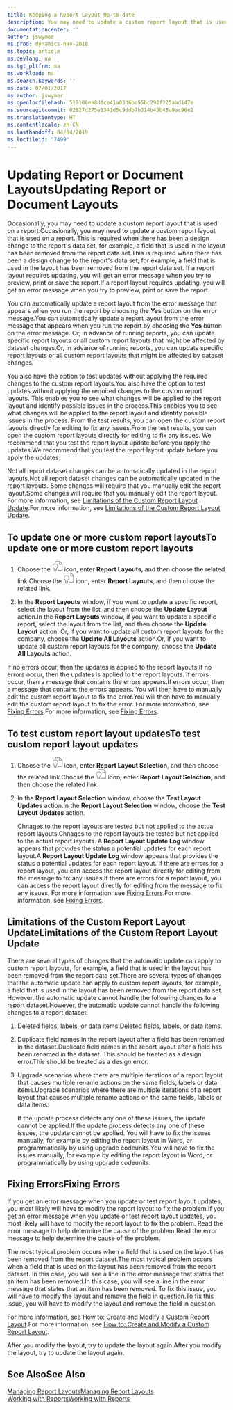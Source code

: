 ```yaml
---
title: Keeping a Report Layout Up-to-date
description: You may need to update a custom report layout that is used on a report. This is required when there has been a design change to the report's data set, for example, a field that is used in the layout has been removed from the report data set.
documentationcenter: ''
author: jswymer
ms.prod: dynamics-nav-2018
ms.topic: article
ms.devlang: na
ms.tgt_pltfrm: na
ms.workload: na
ms.search.keywords: ''
ms.date: 07/01/2017
ms.author: jswymer
ms.openlocfilehash: 512108ea8dfce41a03d6ba95bc292f225aad147e
ms.sourcegitcommit: 02827d275e1341d5c9ddb7b314b43b48a9ac96e2
ms.translationtype: HT
ms.contentlocale: zh-CN
ms.lasthandoff: 04/04/2019
ms.locfileid: "7499"
---
```

# <a name="updating-report-or-document-layouts"></a><span data-ttu-id="dc511-104">Updating Report or Document Layouts</span><span class="sxs-lookup"><span data-stu-id="dc511-104">Updating Report or Document Layouts</span></span>
<span data-ttu-id="dc511-105">Occasionally, you may need to update a custom report layout that is used on a report.</span><span class="sxs-lookup"><span data-stu-id="dc511-105">Occasionally, you may need to update a custom report layout that is used on a report.</span></span> <span data-ttu-id="dc511-106">This is required when there has been a design change to the report's data set, for example, a field that is used in the layout has been removed from the report data set.</span><span class="sxs-lookup"><span data-stu-id="dc511-106">This is required when there has been a design change to the report's data set, for example, a field that is used in the layout has been removed from the report data set.</span></span> <span data-ttu-id="dc511-107">If a report layout requires updating, you will get an error message when you try to preview, print or save the report.</span><span class="sxs-lookup"><span data-stu-id="dc511-107">If a report layout requires updating, you will get an error message when you try to preview, print or save the report.</span></span>  
  
<span data-ttu-id="dc511-108">You can automatically update a report layout from the error message that appears when you run the report by choosing the **Yes** button on the error message.</span><span class="sxs-lookup"><span data-stu-id="dc511-108">You can automatically update a report layout from the error message that appears when you run the report by choosing the **Yes** button on the error message.</span></span> <span data-ttu-id="dc511-109">Or, in advance of running reports, you can update specific report layouts or all custom report layouts that might be affected by dataset changes.</span><span class="sxs-lookup"><span data-stu-id="dc511-109">Or, in advance of running reports, you can update specific report layouts or all custom report layouts that might be affected by dataset changes.</span></span>  
  
<span data-ttu-id="dc511-110">You also have the option to test updates without applying the required changes to the custom report layouts.</span><span class="sxs-lookup"><span data-stu-id="dc511-110">You also have the option to test updates without applying the required changes to the custom report layouts.</span></span> <span data-ttu-id="dc511-111">This enables you to see what changes will be applied to the report layout and identify possible issues in the process.</span><span class="sxs-lookup"><span data-stu-id="dc511-111">This enables you to see what changes will be applied to the report layout and identify possible issues in the process.</span></span> <span data-ttu-id="dc511-112">From the test results, you can open the custom report layouts directly for editing to fix any issues.</span><span class="sxs-lookup"><span data-stu-id="dc511-112">From the test results, you can open the custom report layouts directly for editing to fix any issues.</span></span> <span data-ttu-id="dc511-113">We recommend that you test the report layout update before you apply the updates.</span><span class="sxs-lookup"><span data-stu-id="dc511-113">We recommend that you test the report layout update before you apply the updates.</span></span>  
  
<span data-ttu-id="dc511-114">Not all report dataset changes can be automatically updated in the report layouts.</span><span class="sxs-lookup"><span data-stu-id="dc511-114">Not all report dataset changes can be automatically updated in the report layouts.</span></span> <span data-ttu-id="dc511-115">Some changes will require that you manually edit the report layout.</span><span class="sxs-lookup"><span data-stu-id="dc511-115">Some changes will require that you manually edit the report layout.</span></span> <span data-ttu-id="dc511-116">For more information, see [Limitations of the Custom Report Layout Update](ui-update-report-layouts.md#UpdateLimitations).</span><span class="sxs-lookup"><span data-stu-id="dc511-116">For more information, see [Limitations of the Custom Report Layout Update](ui-update-report-layouts.md#UpdateLimitations).</span></span>  
  
## <a name="to-update-one-or-more-custom-report-layouts"></a><span data-ttu-id="dc511-117">To update one or more custom report layouts</span><span class="sxs-lookup"><span data-stu-id="dc511-117">To update one or more custom report layouts</span></span>  
  
1.  <span data-ttu-id="dc511-118">Choose the ![Search for Page or Report](media/ui-search/search_small.png "Search for Page or Report icon") icon, enter **Report Layouts**, and then choose the related link.</span><span class="sxs-lookup"><span data-stu-id="dc511-118">Choose the ![Search for Page or Report](media/ui-search/search_small.png "Search for Page or Report icon") icon, enter **Report Layouts**, and then choose the related link.</span></span>  
  
2.  <span data-ttu-id="dc511-119">In the **Report Layouts** window, if you want to update a specific report, select the layout from the list, and then choose the **Update Layout** action.</span><span class="sxs-lookup"><span data-stu-id="dc511-119">In the **Report Layouts** window, if you want to update a specific report, select the layout from the list, and then choose the **Update Layout** action.</span></span> <span data-ttu-id="dc511-120">Or, if you want to update all custom report layouts for the company, choose the **Update All Layouts** action.</span><span class="sxs-lookup"><span data-stu-id="dc511-120">Or, if you want to update all custom report layouts for the company, choose the **Update All Layouts** action.</span></span>  

<span data-ttu-id="dc511-121">If no errors occur, then the updates is applied to the report layouts.</span><span class="sxs-lookup"><span data-stu-id="dc511-121">If no errors occur, then the updates is applied to the report layouts.</span></span> <span data-ttu-id="dc511-122">If errors occur, then a message that contains the errors appears.</span><span class="sxs-lookup"><span data-stu-id="dc511-122">If errors occur, then a message that contains the errors appears.</span></span> <span data-ttu-id="dc511-123">You will then have to manually edit the custom report layout to fix the error.</span><span class="sxs-lookup"><span data-stu-id="dc511-123">You will then have to manually edit the custom report layout to fix the error.</span></span> <span data-ttu-id="dc511-124">For more information, see [Fixing Errors](ui-update-report-layouts.md#FixErrors).</span><span class="sxs-lookup"><span data-stu-id="dc511-124">For more information, see [Fixing Errors](ui-update-report-layouts.md#FixErrors).</span></span>  

## <a name="to-test-custom-report-layout-updates"></a><span data-ttu-id="dc511-125">To test custom report layout updates</span><span class="sxs-lookup"><span data-stu-id="dc511-125">To test custom report layout updates</span></span>  
  
1. <span data-ttu-id="dc511-126">Choose the ![Search for Page or Report](media/ui-search/search_small.png "Search for Page or Report icon") icon, enter **Report Layout Selection**, and then choose the related link.</span><span class="sxs-lookup"><span data-stu-id="dc511-126">Choose the ![Search for Page or Report](media/ui-search/search_small.png "Search for Page or Report icon") icon, enter **Report Layout Selection**, and then choose the related link.</span></span>  
  
2. <span data-ttu-id="dc511-127">In the **Report Layout Selection** window, choose the **Test Layout Updates** action.</span><span class="sxs-lookup"><span data-stu-id="dc511-127">In the **Report Layout Selection** window, choose the **Test Layout Updates** action.</span></span>  
  
   <span data-ttu-id="dc511-128">Chnages to the report layouts are tested but not applied to the actual report layouts.</span><span class="sxs-lookup"><span data-stu-id="dc511-128">Chnages to the report layouts are tested but not applied to the actual report layouts.</span></span> <span data-ttu-id="dc511-129">A **Report Layout Update Log** window appears that provides the status a potential updates for each report layout.</span><span class="sxs-lookup"><span data-stu-id="dc511-129">A **Report Layout Update Log** window appears that provides the status a potential updates for each report layout.</span></span> <span data-ttu-id="dc511-130">If there are errors for a report layout, you can access the report layout directly for editing from the message to fix any issues.</span><span class="sxs-lookup"><span data-stu-id="dc511-130">If there are errors for a report layout, you can access the report layout directly for editing from the message to fix any issues.</span></span> <span data-ttu-id="dc511-131">For more information, see [Fixing Errors](ui-update-report-layouts.md#FixErrors).</span><span class="sxs-lookup"><span data-stu-id="dc511-131">For more information, see [Fixing Errors](ui-update-report-layouts.md#FixErrors).</span></span>  
  
##  <a name="UpdateLimitations"></a> <span data-ttu-id="dc511-132">Limitations of the Custom Report Layout Update</span><span class="sxs-lookup"><span data-stu-id="dc511-132">Limitations of the Custom Report Layout Update</span></span>  
 <span data-ttu-id="dc511-133">There are several types of changes that the automatic update can apply to custom report layouts, for example, a field that is used in the layout has been removed from the report data set.</span><span class="sxs-lookup"><span data-stu-id="dc511-133">There are several types of changes that the automatic update can apply to custom report layouts, for example, a field that is used in the layout has been removed from the report data set.</span></span> <span data-ttu-id="dc511-134">However, the automatic update cannot handle the following changes to a report dataset.</span><span class="sxs-lookup"><span data-stu-id="dc511-134">However, the automatic update cannot handle the following changes to a report dataset.</span></span>  
  
1. <span data-ttu-id="dc511-135">Deleted fields, labels, or data items.</span><span class="sxs-lookup"><span data-stu-id="dc511-135">Deleted fields, labels, or data items.</span></span>  
  
2. <span data-ttu-id="dc511-136">Duplicate field names in the report layout after a field has been renamed in the dataset.</span><span class="sxs-lookup"><span data-stu-id="dc511-136">Duplicate field names in the report layout after a field has been renamed in the dataset.</span></span> <span data-ttu-id="dc511-137">This should be treated as a design error.</span><span class="sxs-lookup"><span data-stu-id="dc511-137">This should be treated as a design error.</span></span>  
  
3. <span data-ttu-id="dc511-138">Upgrade scenarios where there are multiple iterations of a report layout that causes multiple rename actions on the same fields, labels or data items.</span><span class="sxs-lookup"><span data-stu-id="dc511-138">Upgrade scenarios where there are multiple iterations of a report layout that causes multiple rename actions on the same fields, labels or data items.</span></span>  
  
   <span data-ttu-id="dc511-139">If the update process detects any one of these issues, the update cannot be applied.</span><span class="sxs-lookup"><span data-stu-id="dc511-139">If the update process detects any one of these issues, the update cannot be applied.</span></span> <span data-ttu-id="dc511-140">You will have to fix the issues manually, for example by editing the report layout in Word, or programmatically by using upgrade codeunits.</span><span class="sxs-lookup"><span data-stu-id="dc511-140">You will have to fix the issues manually, for example by editing the report layout in Word, or programmatically by using upgrade codeunits.</span></span>  
  
##  <a name="FixErrors"></a> <span data-ttu-id="dc511-141">Fixing Errors</span><span class="sxs-lookup"><span data-stu-id="dc511-141">Fixing Errors</span></span>  
 <span data-ttu-id="dc511-142">If you get an error message when you update or test report layout updates, you most likely will have to modify the report layout to fix the problem.</span><span class="sxs-lookup"><span data-stu-id="dc511-142">If you get an error message when you update or test report layout updates, you most likely will have to modify the report layout to fix the problem.</span></span> <span data-ttu-id="dc511-143">Read the error message to help determine the cause of the problem.</span><span class="sxs-lookup"><span data-stu-id="dc511-143">Read the error message to help determine the cause of the problem.</span></span>  
  
 <span data-ttu-id="dc511-144">The most typical problem occurs when a field that is used on the layout has been removed from the report dataset.</span><span class="sxs-lookup"><span data-stu-id="dc511-144">The most typical problem occurs when a field that is used on the layout has been removed from the report dataset.</span></span> <span data-ttu-id="dc511-145">In this case, you will see a line in the error message that states that an item has been removed.</span><span class="sxs-lookup"><span data-stu-id="dc511-145">In this case, you will see a line in the error message that states that an item has been removed.</span></span> <span data-ttu-id="dc511-146">To fix this issue, you will have to modify the layout and remove the field in question.</span><span class="sxs-lookup"><span data-stu-id="dc511-146">To fix this issue, you will have to modify the layout and remove the field in question.</span></span>  
  
 <span data-ttu-id="dc511-147">For more information, see [How to: Create and Modify a Custom Report Layout](ui-how-create-custom-report-layout.md#ModifyCustomLayout).</span><span class="sxs-lookup"><span data-stu-id="dc511-147">For more information, see [How to: Create and Modify a Custom Report Layout](ui-how-create-custom-report-layout.md#ModifyCustomLayout).</span></span>  
  
 <span data-ttu-id="dc511-148">After you modify the layout, try to update the layout again.</span><span class="sxs-lookup"><span data-stu-id="dc511-148">After you modify the layout, try to update the layout again.</span></span>  
  
## <a name="see-also"></a><span data-ttu-id="dc511-149">See Also</span><span class="sxs-lookup"><span data-stu-id="dc511-149">See Also</span></span>  
 [<span data-ttu-id="dc511-150">Managing Report Layouts</span><span class="sxs-lookup"><span data-stu-id="dc511-150">Managing Report Layouts</span></span>](ui-manage-report-layouts.md)  
 [<span data-ttu-id="dc511-151">Working with Reports</span><span class="sxs-lookup"><span data-stu-id="dc511-151">Working with Reports</span></span>](ui-work-report.md)  